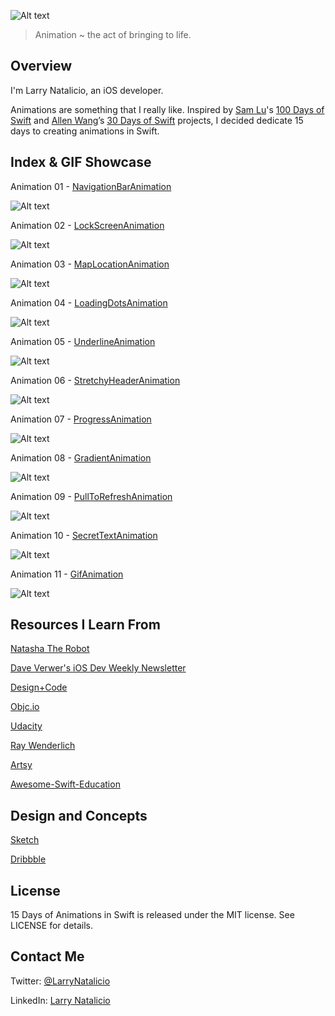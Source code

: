 ![Alt text](https://raw.githubusercontent.com/larrynatalicio/15DaysofAnimationsinSwift/master/github-cover-image.png)


> Animation ~ the act of bringing to life.

## Overview ##

I'm Larry Natalicio, an iOS developer.

Animations are something that I really like. Inspired by [Sam Lu](https://twitter.com/samvlu)'s [100 Days of Swift](http://samvlu.com/index.html) and [Allen Wang](https://twitter.com/creativewang)’s [30 Days of Swift](https://github.com/allenwong/30DaysofSwift) projects, I decided dedicate 15 days to creating animations in Swift.

## Index & GIF Showcase ##

Animation 01 - [NavigationBarAnimation](https://github.com/larrynatalicio/15DaysofAnimationsinSwift/blob/master/Animation%2001%20-%20NavigationBarAnimation/NavigationBarAnimation.gif)

![Alt text](https://raw.githubusercontent.com/larrynatalicio/15DaysofAnimationsinSwift/master/Animation%2001%20-%20NavigationBarAnimation/NavigationBarAnimation.gif)

Animation 02 - [LockScreenAnimation](https://github.com/larrynatalicio/15DaysofAnimationsinSwift/tree/master/Animation%2002%20-%20LockScreenAnimation)

![Alt text](https://raw.githubusercontent.com/larrynatalicio/15DaysofAnimationsinSwift/master/Animation%2002%20-%20LockScreenAnimation/LockScreenAnimation.gif)

Animation 03 - [MapLocationAnimation](https://github.com/larrynatalicio/15DaysofAnimationsinSwift/tree/master/Animation%2003%20-%20MapLocationAnimation)

![Alt text](https://raw.githubusercontent.com/larrynatalicio/15DaysofAnimationsinSwift/master/Animation%2003%20-%20MapLocationAnimation/MapLocationAnimation.gif)

Animation 04 - [LoadingDotsAnimation](https://github.com/larrynatalicio/15DaysofAnimationsinSwift/tree/master/Animation%2004%20-%20LoadingDotsAnimation)

![Alt text](https://raw.githubusercontent.com/larrynatalicio/15DaysofAnimationsinSwift/master/Animation%2004%20-%20LoadingDotsAnimation/LoadingDotsAnimation.gif)

Animation 05 - [UnderlineAnimation](https://github.com/larrynatalicio/15DaysofAnimationsinSwift/tree/master/Animation%2005%20-%20UnderlineAnimation)

![Alt text](https://raw.githubusercontent.com/larrynatalicio/15DaysofAnimationsinSwift/master/Animation%2005%20-%20UnderlineAnimation/UnderlineAnimation.gif)

Animation 06 - [StretchyHeaderAnimation](https://github.com/larrynatalicio/15DaysofAnimationsinSwift/tree/master/Animation%2006%20-%20StretchyHeaderAnimation)

![Alt text](https://github.com/larrynatalicio/15DaysofAnimationsinSwift/raw/master/Animation%2006%20-%20StretchyHeaderAnimation/StretchyHeaderAnimation.gif)

Animation 07 - [ProgressAnimation](https://github.com/larrynatalicio/15DaysofAnimationsinSwift/tree/master/Animation%2007%20-%20ProgressAnimation)

![Alt text](https://raw.githubusercontent.com/larrynatalicio/15DaysofAnimationsinSwift/master/Animation%2007%20-%20ProgressAnimation/ProgressAnimation.gif)

Animation 08 - [GradientAnimation](https://github.com/larrynatalicio/15DaysofAnimationsinSwift/tree/master/Animation%2008%20-%20GradientAnimation)

![Alt text](https://raw.githubusercontent.com/larrynatalicio/15DaysofAnimationsinSwift/master/Animation%2008%20-%20GradientAnimation/GradientAnimation.gif)

Animation 09 - [PullToRefreshAnimation](https://github.com/larrynatalicio/15DaysofAnimationsinSwift/tree/master/Animation%2009%20-%20PullToRefreshAnimation)

![Alt text](https://raw.githubusercontent.com/larrynatalicio/15DaysofAnimationsinSwift/master/Animation%2009%20-%20PullToRefreshAnimation/PullToRefreshAnimation.gif)

Animation 10 - [SecretTextAnimation](https://github.com/larrynatalicio/15DaysofAnimationsinSwift/tree/master/Animation%2010%20-%20SecretTextAnimation)

![Alt text](https://github.com/larrynatalicio/15DaysofAnimationsinSwift/raw/master/Animation%2010%20-%20SecretTextAnimation/SecretTextAnimation.gif)

Animation 11 - [GifAnimation](https://github.com/larrynatalicio/15DaysofAnimationsinSwift/tree/master/Animation%2011%20-%20GifAnimation)

![Alt text](https://raw.githubusercontent.com/larrynatalicio/15DaysofAnimationsinSwift/master/Animation%2011%20-%20GifAnimation/GifAnimation.gif)


## Resources I Learn From ##

[Natasha The Robot](https://www.natashatherobot.com)

[Dave Verwer's iOS Dev Weekly Newsletter](http://iosdevweekly.com)

[Design+Code](https://designcode.io/)

[Objc.io](https://www.objc.io)

[Udacity](https://www.udacity.com)

[Ray Wenderlich](https://www.raywenderlich.com)

[Artsy](http://artsy.github.io)

[Awesome-Swift-Education](https://github.com/hsavit1/Awesome-Swift-Education)

## Design and Concepts ##

[Sketch](https://www.sketchapp.com)

[Dribbble](https://dribbble.com)

## License ##

15 Days of Animations in Swift is released under the MIT license. See LICENSE for details.

## Contact Me ##

Twitter: [@LarryNatalicio](https://twitter.com/LarryNatalicio)

LinkedIn: [Larry Natalicio](https://www.linkedin.com/in/larrynatalicio)

